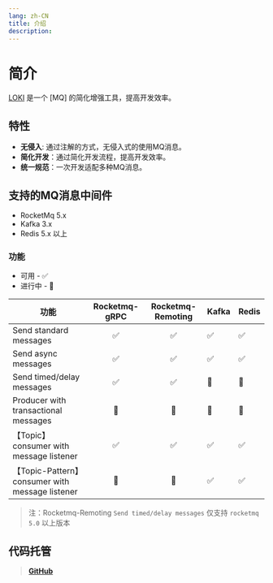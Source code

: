 ```yaml
---
lang: zh-CN
title: 介绍
description: 
---
```

# 简介

[LOKI](https://github.com/guoshiqiufeng/loki) 是一个 [MQ] 的简化增强工具，提高开发效率。

## 特性

- **无侵入**: 通过注解的方式，无侵入式的使用MQ消息。
- **简化开发**：通过简化开发流程，提高开发效率。
- **统一规范**：一次开发适配多种MQ消息。

## 支持的MQ消息中间件

- RocketMq 5.x
- Kafka 3.x
- Redis 5.x 以上

### 功能

* 可用 - ✅
* 进行中 - 🚧

| 功能                                             | Rocketmq-gRPC | Rocketmq-Remoting | Kafka | Redis |   
|------------------------------------------------|:-------------:|:-----------------:|-------|-------| 
| Send standard messages                         |       ✅       |        ✅         | ✅     | ✅     |    
| Send async messages                            |       ✅       |        ✅         | ✅     | ✅     |    
| Send timed/delay messages                      |       ✅       |        ✅         | 🚧    | 🚧    |    
| Producer with transactional messages           |      🚧       |        🚧         | 🚧    | 🚧    |
| 【Topic】 consumer with message listener         |       ✅       |        ✅         | ✅     | ✅     |    
| 【Topic-Pattern】 consumer with message listener |      🚧       |        🚧         | ✅     | ✅     |  

> 注：Rocketmq-Remoting `Send timed/delay messages` 仅支持 `rocketmq 5.0` 以上版本

## 代码托管

> **[GitHub](https://github.com/guoshiqiufeng/loki)**
